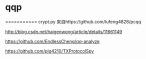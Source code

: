 # qqp

===========
crypt.py 来自https://github.com/lufeng4828/pcqq


http://blog.csdn.net/haigenwong/article/details/11661149

https://github.com/EndlessCheng/qq-analyze

https://github.com/pig4210/TXProtocolSpy
